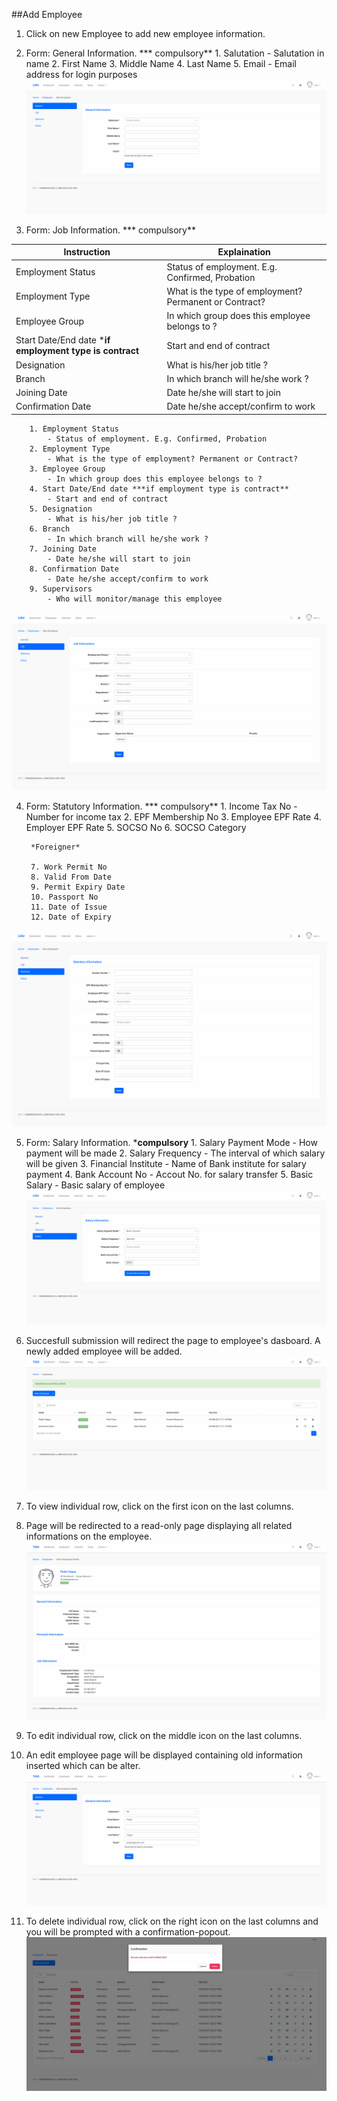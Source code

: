 ##Add Employee

1. Click on new Employee to add new employee information.

2. Form: General Information. *** compulsory**
        1. Salutation
           - Salutation in name
        2. First Name
        3. Middle Name
        4. Last Name
        5. Email
        	- Email address for login purposes
![Create Employee: 1](/Images/Employee/employee_create_general.png)

3. Form: Job Information. *** compulsory**

| Instruction  | Explaination |
| ------------- | ------------- |
| Employment Status | Status of employment. E.g. Confirmed, Probation |
| Employment Type  | What is the type of employment? Permanent or Contract? |
| Employee Group  | In which group does this employee belongs to ?  |
| Start Date/End date ***if employment type is contract** | Start and end of contract  |
| Designation  |  What is his/her job title ? |
| Branch  |  In which branch will he/she work ? |
| Joining Date  |  Date he/she will start to join |
| Confirmation Date  |  Date he/she accept/confirm to work |

		1. Employment Status
			- Status of employment. E.g. Confirmed, Probation
		2. Employment Type
			- What is the type of employment? Permanent or Contract?
		3. Employee Group
			- In which group does this employee belongs to ?
		4. Start Date/End date ***if employment type is contract**
			- Start and end of contract
		5. Designation
			- What is his/her job title ?
		6. Branch
			- In which branch will he/she work ?
		7. Joining Date
			- Date he/she will start to join
		8. Confirmation Date
			- Date he/she accept/confirm to work
		9. Supervisors
			- Who will monitor/manage this employee
![Create Employee: 2](/Images/Employee/employee_create_job.png)

4. Form: Statutory Information. *** compulsory**
		1. Income Tax No
			- Number for income tax
		2. EPF Membership No
		3. Employee EPF Rate
		4. Employer EPF Rate
		5. SOCSO No
		6. SOCSO Category

		*Foreigner*

		7. Work Permit No
		8. Valid From Date
		9. Permit Expiry Date
		10. Passport No
		11. Date of Issue
		12. Date of Expiry
![Create Employee: 3](/Images/Employee/employee_create_statutory.png)

5. Form: Salary Information. ***compulsory**
		1. Salary Payment Mode
			- How payment will be made
		2. Salary Frequency
			- The interval of which salary will be given
		3. Financial Institute
			- Name of Bank institute for salary payment
		4. Bank Account No
			- Accout No. for salary transfer
		5. Basic Salary
			- Basic salary of employee
![Create Employee: 4](/Images/Employee/employee_create_salary.png)

6. Succesfull submission will redirect the page to employee's dasboard. A newly added employee will be added.
![Success Employee](/Images/Employee/employee_success.png)

7. To view individual row, click on the first icon on the last columns.

8. Page will be redirected to a read-only page displaying all related informations on the employee.
![Show Employee](/Images/Employee/employee_show.png)

9. To edit individual row, click on the middle icon on the last columns.

10. An edit employee page will be displayed containing old information inserted which can be alter.
![Edit Employee](/Images/Employee/employee_edit.png)

11. To delete individual row, click on the right icon on the last columns and you will be prompted with a confirmation-popout.
![Delete Employee](/Images/Employee/employee_delete.png)

